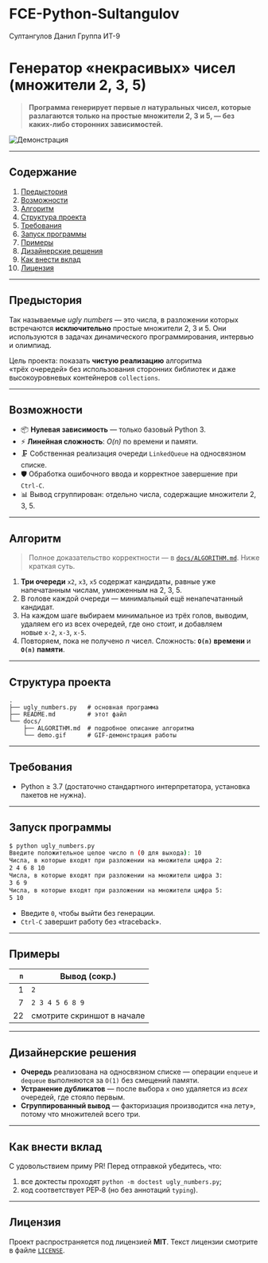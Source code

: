 # FCE-Python-Sultangulov
Султангулов Данил
Группа ИТ-9
# Генератор «некрасивых» чисел (множители 2, 3, 5)

> **Программа генерирует первые *n* натуральных чисел, которые разлагаются **только** на простые множители 2, 3 и 5, — без каких‑либо сторонних зависимостей.**

![Демонстрация](docs/demo.gif)

---

## Содержание

1. [Предыстория](#предыстория)
2. [Возможности](#возможности)
3. [Алгоритм](#алгоритм)
4. [Структура проекта](#структура-проекта)
5. [Требования](#требования)
6. [Запуск программы](#запуск-программы)
7. [Примеры](#примеры)
8. [Дизайнерские решения](#дизайнерские-решения)
9. [Как внести вклад](#как-внести-вклад)
10. [Лицензия](#лицензия)

---

## Предыстория

Так называемые *ugly numbers* — это числа, в разложении которых встречаются **исключительно** простые множители 2, 3 и 5.
Они используются в задачах динамического программирования, интервью и олимпиад.

Цель проекта: показать **чистую реализацию** алгоритма «трёх очередей» без использования сторонних библиотек и даже высокоуровневых контейнеров `collections`.

---

## Возможности

* 📦 **Нулевая зависимость** — только базовый Python 3.
* ⚡ **Линейная сложность**: *O(n)* по времени и памяти.
* 🗜️ Собственная реализация очереди `LinkedQueue` на односвязном списке.
* 🛡️ Обработка ошибочного ввода и корректное завершение при `Ctrl‑C`.
* 📊 Вывод сгруппирован: отдельно числа, содержащие множители 2, 3, 5.

---

## Алгоритм

> Полное доказательство корректности — в [`docs/ALGORITHM.md`](docs/ALGORITHM.md). Ниже краткая суть.

1. **Три очереди** `x2`, `x3`, `x5` содержат кандидаты, равные уже напечатанным числам, умноженным на 2, 3, 5.
2. В голове каждой очереди — минимальный ещё ненапечатанный кандидат.
3. На каждом шаге выбираем минимальное из трёх голов, выводим, удаляем его из всех очередей, где оно стоит, и добавляем новые `x·2`, `x·3`, `x·5`.
4. Повторяем, пока не получено *n* чисел.
   Сложность: **`O(n)` времени** и **`O(n)` памяти**.

---

## Структура проекта

```
.
├── ugly_numbers.py   # основная программа
├── README.md         # этот файл
└── docs/
    ├── ALGORITHM.md  # подробное описание алгоритма
    └── demo.gif      # GIF‑демонстрация работы
```

---

## Требования

* Python ≥ 3.7
  (достаточно стандартного интерпретатора, установка пакетов не нужна).

---

## Запуск программы

```bash
$ python ugly_numbers.py
Введите положительное целое число n (0 для выхода): 10
Числа, в которые входят при разложении на множители цифра 2:
2 4 6 8 10 
Числа, в которые входят при разложении на множители цифра 3:
3 6 9 
Числа, в которые входят при разложении на множители цифра 5:
5 10 
```

* Введите `0`, чтобы выйти без генерации.
* `Ctrl‑C` завершит работу без «traceback».

---

## Примеры

| `n` | Вывод (сокр.)              |
| --: | -------------------------- |
|   1 | `2`                        |
|   7 | `2 3 4 5 6 8 9`            |
|  22 | смотрите скриншот в начале |

---

## Дизайнерские решения

* **Очередь** реализована на односвязном списке — операции `enqueue` и `dequeue` выполняются за `O(1)` без смещений памяти.
* **Устранение дубликатов** — после выбора `x` оно удаляется из *всех* очередей, где стояло первым.
* **Сгруппированный вывод** — факторизация производится «на лету», потому что множителей всего три.

---

## Как внести вклад

С удовольствием приму PR!
Перед отправкой убедитесь, что:

1. все доктесты проходят `python -m doctest ugly_numbers.py`;
2. код соответствует PEP‑8 (но без аннотаций `typing`).

---

## Лицензия

Проект распространяется под лицензией **MIT**. Текст лицензии смотрите в файле [`LICENSE`](LICENSE).
